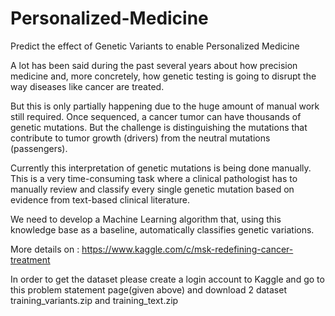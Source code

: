 # Personalized-Medicine

Predict the effect of Genetic Variants to enable Personalized Medicine

A lot has been said during the past several years about how precision medicine and, more concretely, how genetic testing is going to disrupt the way diseases like cancer are treated.

But this is only partially happening due to the huge amount of manual work still required. Once sequenced, a cancer tumor can have thousands of genetic mutations. But the challenge is distinguishing the mutations that contribute to tumor growth (drivers) from the neutral mutations (passengers).

Currently this interpretation of genetic mutations is being done manually. This is a very time-consuming task where a clinical pathologist has to manually review and classify every single genetic mutation based on evidence from text-based clinical literature.

We need to develop a Machine Learning algorithm that, using this knowledge base as a baseline, automatically classifies genetic variations.

More details on : https://www.kaggle.com/c/msk-redefining-cancer-treatment

In order to get the dataset please create a login account to Kaggle and go to this problem statement page(given above) and download 2 dataset training_variants.zip and training_text.zip
